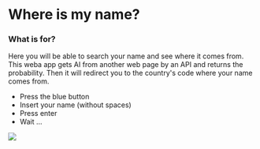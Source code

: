 # Where is my name? 
### What is for?
Here you will be able to search your name and see where it comes from. This weba app gets AI from another web page by an API and returns the probability. Then it will redirect you to the country's code where your name comes from.
- Press the blue button
- Insert your name (without spaces)
- Press enter
- Wait ...

![](https://christopherchantres.github.io/images/api_js.png)
